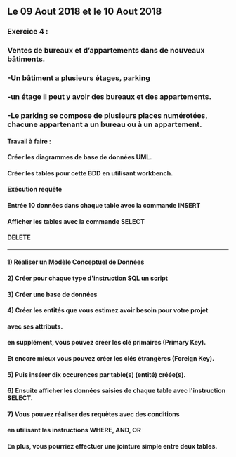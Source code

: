 ## Le 09 Aout 2018 et le 10 Aout 2018

### Exercice 4 :

### Ventes de bureaux et d’appartements dans de nouveaux bâtiments. 
### -Un bâtiment a plusieurs étages, parking 
### -un étage il peut y avoir des bureaux et des appartements. 
### -Le parking se compose de plusieurs places numérotées, chacune appartenant a un bureau ou à un appartement. 

#### Travail à faire : 
#### Créer les diagrammes de base de données UML.
#### Créer les tables pour cette BDD en utilisant workbench.
#### Exécution requête
#### Entrée 10 données dans chaque table avec la commande INSERT 
#### Afficher les tables avec la commande SELECT
#### DELETE


------------------------------------

#### 1) Réaliser un Modèle Conceptuel de Données
#### 2) Créer pour chaque type d'instruction SQL un script
#### 3) Créer une base de données
#### 4) Créer les entités que vous estimez avoir besoin pour votre projet
####    avec ses attributs.
#### en supplément, vous pouvez créer les clé primaires (Primary Key).
#### Et encore mieux vous pouvez créer les clés étrangères (Foreign Key).
#### 5) Puis insérer dix occurences par table(s) (entité) créée(s).
#### 6) Ensuite afficher les données saisies de chaque table avec l'instruction SELECT.
#### 7) Vous pouvez réaliser des requètes avec des conditions 
####    en utilisant les instructions WHERE, AND, OR
#### En plus, vous pourriez effectuer une jointure simple entre deux tables.
